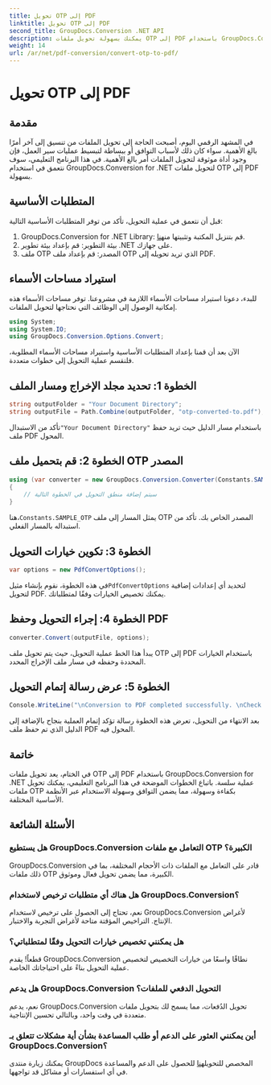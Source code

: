 ```yaml
---
title: تحويل OTP إلى PDF
linktitle: تحويل OTP إلى PDF
second_title: GroupDocs.Conversion .NET API
description: يمكنك بسهولة تحويل ملفات OTP إلى PDF باستخدام GroupDocs.Conversion for .NET. قم بتبسيط سير عملك باستخدام أداة تحويل الملفات البديهية هذه.
weight: 14
url: /ar/net/pdf-conversion/convert-otp-to-pdf/
---
```


# تحويل OTP إلى PDF

## مقدمة
في المشهد الرقمي اليوم، أصبحت الحاجة إلى تحويل الملفات من تنسيق إلى آخر أمرًا بالغ الأهمية. سواء كان ذلك لأسباب التوافق أو ببساطة لتبسيط عمليات سير العمل، فإن وجود أداة موثوقة لتحويل الملفات أمر بالغ الأهمية. في هذا البرنامج التعليمي، سوف نتعمق في استخدام GroupDocs.Conversion for .NET لتحويل ملفات OTP إلى PDF بسهولة.
## المتطلبات الأساسية
قبل أن نتعمق في عملية التحويل، تأكد من توفر المتطلبات الأساسية التالية:
1.  GroupDocs.Conversion for .NET Library: قم بتنزيل المكتبة وتثبيتها من[هنا](https://releases.groupdocs.com/conversion/net/).
2. بيئة التطوير: قم بإعداد بيئة تطوير .NET على جهازك.
3. ملف OTP المصدر: قم بإعداد ملف OTP الذي تريد تحويله إلى PDF.

## استيراد مساحات الأسماء
للبدء، دعونا استيراد مساحات الأسماء اللازمة في مشروعنا. توفر مساحات الأسماء هذه إمكانية الوصول إلى الوظائف التي نحتاجها لتحويل الملفات.

```csharp
using System;
using System.IO;
using GroupDocs.Conversion.Options.Convert;
```

الآن بعد أن قمنا بإعداد المتطلبات الأساسية واستيراد مساحات الأسماء المطلوبة، فلنقسم عملية التحويل إلى خطوات متعددة.
## الخطوة 1: تحديد مجلد الإخراج ومسار الملف
```csharp
string outputFolder = "Your Document Directory";
string outputFile = Path.Combine(outputFolder, "otp-converted-to.pdf");
```
 تأكد من الاستبدال`"Your Document Directory"` باستخدام مسار الدليل حيث تريد حفظ ملف PDF المحول.
## الخطوة 2: قم بتحميل ملف OTP المصدر
```csharp
using (var converter = new GroupDocs.Conversion.Converter(Constants.SAMPLE_OTP))
{
    // سيتم إضافة منطق التحويل في الخطوة التالية
}
```
 هنا،`Constants.SAMPLE_OTP` يمثل المسار إلى ملف OTP المصدر الخاص بك. تأكد من استبداله بالمسار الفعلي.
## الخطوة 3: تكوين خيارات التحويل
```csharp
var options = new PdfConvertOptions();
```
 في هذه الخطوة، نقوم بإنشاء مثيل`PdfConvertOptions` لتحديد أي إعدادات إضافية لتحويل PDF. يمكنك تخصيص الخيارات وفقًا لمتطلباتك.
## الخطوة 4: إجراء التحويل وحفظ PDF
```csharp
converter.Convert(outputFile, options);
```
يبدأ هذا الخط عملية التحويل، حيث يتم تحويل ملف OTP إلى PDF باستخدام الخيارات المحددة وحفظه في مسار ملف الإخراج المحدد.
## الخطوة 5: عرض رسالة إتمام التحويل
```csharp
Console.WriteLine("\nConversion to PDF completed successfully. \nCheck output in {0}", outputFolder);
```
بعد الانتهاء من التحويل، تعرض هذه الخطوة رسالة تؤكد إتمام العملية بنجاح بالإضافة إلى الدليل الذي تم حفظ ملف PDF المحول فيه.

## خاتمة
في الختام، يعد تحويل ملفات OTP إلى PDF باستخدام GroupDocs.Conversion for .NET عملية سلسة. باتباع الخطوات الموضحة في هذا البرنامج التعليمي، يمكنك تحويل ملفات OTP بكفاءة وسهولة، مما يضمن التوافق وسهولة الاستخدام عبر الأنظمة الأساسية المختلفة.
## الأسئلة الشائعة
### هل يستطيع GroupDocs.Conversion التعامل مع ملفات OTP الكبيرة؟
GroupDocs.Conversion قادر على التعامل مع الملفات ذات الأحجام المختلفة، بما في ذلك ملفات OTP الكبيرة، مما يضمن تحويل فعال وموثوق.
### هل هناك أي متطلبات ترخيص لاستخدام GroupDocs.Conversion؟
نعم، تحتاج إلى الحصول على ترخيص لاستخدام GroupDocs.Conversion لأغراض الإنتاج. التراخيص المؤقتة متاحة لأغراض التجربة والاختبار.
### هل يمكنني تخصيص خيارات التحويل وفقًا لمتطلباتي؟
قطعاً! يقدم GroupDocs.Conversion نطاقًا واسعًا من خيارات التخصيص لتخصيص عملية التحويل بناءً على احتياجاتك الخاصة.
### هل يدعم GroupDocs.Conversion التحويل الدفعي للملفات؟
نعم، يدعم GroupDocs.Conversion تحويل الدُفعات، مما يسمح لك بتحويل ملفات متعددة في وقت واحد، وبالتالي تحسين الإنتاجية.
### أين يمكنني العثور على الدعم أو طلب المساعدة بشأن أية مشكلات تتعلق بـ GroupDocs.Conversion؟
 يمكنك زيارة منتدى GroupDocs المخصص للتحويل[هنا](https://forum.groupdocs.com/c/conversion/11) للحصول على الدعم والمساعدة في أي استفسارات أو مشاكل قد تواجهها.